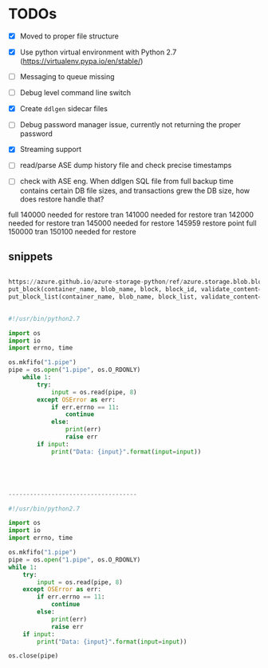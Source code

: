 # TODOs

- [x] Moved to proper file structure
- [x] Use python virtual environment with Python 2.7 (https://virtualenv.pypa.io/en/stable/)
- [ ] Messaging to queue missing
- [ ] Debug level command line switch
- [x] Create `ddlgen` sidecar files
- [ ] Debug password manager issue, currently not returning the proper password
- [x] Streaming support
- [ ] read/parse ASE dump history file and check precise timestamps
- [ ] check with ASE eng. When ddlgen SQL file from full backup time contains certain DB file sizes, and transactions grew the DB size, how does restore handle that? 


full   140000    needed for restore
tran   141000    needed for restore
tran   142000    needed for restore
tran   145000    needed for restore
       145959                            restore point
full   150000
tran   150100    needed for restore



## snippets

```python

https://azure.github.io/azure-storage-python/ref/azure.storage.blob.blockblobservice.html
put_block(container_name, blob_name, block, block_id, validate_content=False)
put_block_list(container_name, blob_name, block_list, validate_content=False)

 
#!/usr/bin/python2.7

import os
import io
import errno, time

os.mkfifo("1.pipe")
pipe = os.open("1.pipe", os.O_RDONLY) 
    while 1:
        try:
            input = os.read(pipe, 8)
        except OSError as err:
            if err.errno == 11:
                continue
            else:
                print(err)
                raise err
        if input:
            print("Data: {input}".format(input=input))





------------------------------------

#!/usr/bin/python2.7

import os
import io
import errno, time

os.mkfifo("1.pipe")
pipe = os.open("1.pipe", os.O_RDONLY)
while 1:
    try:
        input = os.read(pipe, 8)
    except OSError as err:
        if err.errno == 11:
            continue
        else:
            print(err)
            raise err
    if input:
        print("Data: {input}".format(input=input))

os.close(pipe)
```
